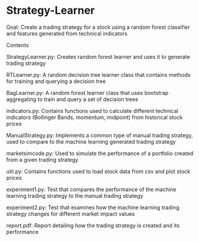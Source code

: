 # Strategy-Learner

Goal: Create a trading strategy for a stock using a random forest classifier and features generated from technical indicators


Contents

StrategyLearner.py: Creates random forest learner and uses it to generate trading strategy

RTLearner.py: A random decision tree learner class that contains methods for training and querying a decision tree

BagLearner.py: A random forest learner class that uses bootstrap aggregating to train and query a set of decision trees

indicators.py: Contains functions used to calculate different technical indicators (Bollinger Bands, momentum, midpoint) from historical stock prices

ManualStrategy.py: Implements a common type of manual trading strategy, used to compare to the machine learning generated trading strategy

marketsimcode.py: Used to simulate the performance of a portfolio created from a given trading strategy

util.py: Contains functions used to load stock data from csv and plot stock prices

experiment1.py: Test that compares the performance of the machine learning trading strategy to the manual trading strategy

experiment2.py: Test that examines how the machine learning trading strategy changes for different market impact values

report.pdf: Report detailing how the trading strategy is created and its performance
